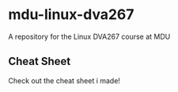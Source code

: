 # mdu-linux-dva267
A repository for the Linux DVA267 course at MDU

## Cheat Sheet
Check out the cheat sheet i made!
